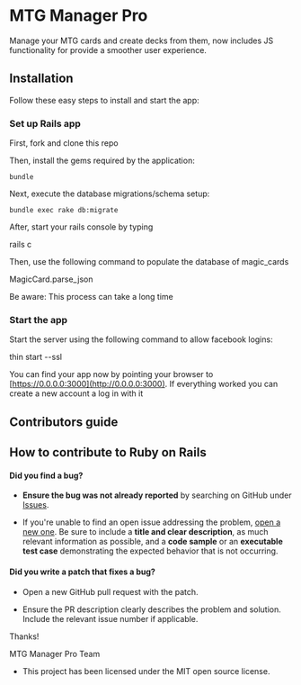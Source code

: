 # MTG Manager Pro

Manage your MTG cards and create decks from them, now includes JS functionality for provide a smoother user experience.

## Installation

Follow these easy steps to install and start the app:

### Set up Rails app

First, fork and clone this repo

Then, install the gems required by the application:

    bundle

Next, execute the database migrations/schema setup:

	bundle exec rake db:migrate

After, start your rails console by typing

  rails c

Then, use the following command to populate the database of magic_cards

  MagicCard.parse_json

Be aware: This process can take a long time

### Start the app

Start the server using the following command to allow facebook logins:

  thin start --ssl

You can find your app now by pointing your browser to [https://0.0.0.0:3000](http://0.0.0.0:3000). If everything worked you can create a new account a log in with it

## Contributors guide

## How to contribute to Ruby on Rails

#### **Did you find a bug?**

* **Ensure the bug was not already reported** by searching on GitHub under [Issues](https://github.com/Sillhouette/magic-manager-pro-rails/issues).

* If you're unable to find an open issue addressing the problem, [open a new one](https://github.com/Sillhouette/magic-manager-pro-rails/issuesnew). Be sure to include a **title and clear description**, as much relevant information as possible, and a **code sample** or an **executable test case** demonstrating the expected behavior that is not occurring.

#### **Did you write a patch that fixes a bug?**

* Open a new GitHub pull request with the patch.

* Ensure the PR description clearly describes the problem and solution. Include the relevant issue number if applicable.

Thanks!

MTG Manager Pro Team

* This project has been licensed under the MIT open source license.

